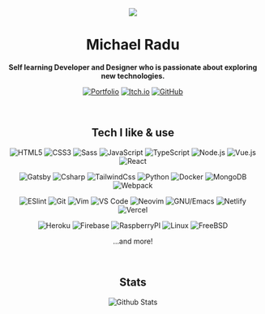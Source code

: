 <div align="center">

[![][logo]][website]  
 
<h1> Michael Radu </h1>
<b>Self learning Developer and Designer who is passionate about exploring new technologies.</b>

<br>

[![Portfolio](https://img.shields.io/badge/-Portfolio-%23ec4c4c?style=for-the-badge&logo=Creative%20Commons&logoColor=ffffff)][website]
[![Itch.io](https://img.shields.io/badge/-Itch.io-%23FA5C5C?style=for-the-badge&logo=itch.io&logoColor=ffffff)][itchio]
[![GitHub](https://img.shields.io/github/followers/michaelradu?label=Follow%20Me&style=for-the-badge)](https://github.com/michaelradu)




<br />









## Tech I like & use

![HTML5](https://img.shields.io/badge/-HTML5-%23E44D27?style=for-the-badge&logo=html5&logoColor=ffffff)
![CSS3](https://img.shields.io/badge/-CSS3-%231572B6?style=for-the-badge&logo=css3)
![Sass](https://img.shields.io/badge/-Sass-%23CC6699?style=for-the-badge&logo=sass&logoColor=ffffff)
![JavaScript](https://img.shields.io/badge/-JavaScript-%23F7DF1C?style=for-the-badge&logo=javascript&logoColor=000000&labelColor=%23F7DF1C&color=%23FFCE5A)
![TypeScript](https://img.shields.io/badge/typescript%20-%23007ACC.svg?&style=for-the-badge&logo=typescript&logoColor=white)
![Node.js](https://img.shields.io/badge/node.js%20-%2343853D.svg?&style=for-the-badge&logo=node.js&logoColor=white)
![Vue.js](https://img.shields.io/badge/-Vue.js-%232c3e50?style=for-the-badge&logo=Vue.js)
![React](https://img.shields.io/badge/-React-%23282C34?style=for-the-badge&logo=react)

![Gatsby](https://img.shields.io/badge/-Gatsby-%23663399?style=for-the-badge&logo=Gatsby&logoColor=ffffff)
![Csharp](https://img.shields.io/badge/c%23%20-%23239120.svg?&style=for-the-badge&logo=c-sharp&logoColor=white)
![TailwindCss](https://img.shields.io/badge/-TailwindCss-%231a202c?style=for-the-badge&logo=tailwind-css)
![Python](https://img.shields.io/badge/-Python-%233776AB?style=for-the-badge&logo=Python&logoColor=ffffff)
![Docker](https://img.shields.io/badge/-Docker-%232496ED?style=for-the-badge&logo=Docker&logoColor=ffffff)
![MongoDB](https://img.shields.io/badge/-MongoDB-%2347A248?style=for-the-badge&logo=MongoDB&logoColor=ffffff)
![Webpack](https://img.shields.io/badge/-Webpack-%232C3A42?style=for-the-badge&logo=webpack)

![ESlint](https://img.shields.io/badge/-ESLint-%234B32C3?style=for-the-badge&logo=eslint)
![Git](https://img.shields.io/badge/-Git-%23F05032?style=for-the-badge&logo=git&logoColor=%23ffffff)
![Vim](https://img.shields.io/badge/-Vim-%23019733?style=for-the-badge&logo=Vim&logoColor=ffffff)
![VS Code](https://img.shields.io/badge/-VSCode-%23007ACC?style=for-the-badge&logo=visual-studio-code)
![Neovim](https://img.shields.io/badge/-Neovim-%2357A143?style=for-the-badge&logo=Neovim&logoColor=ffffff)
![GNU/Emacs](https://img.shields.io/badge/-GNU%20Emacs-%237F5AB6?style=for-the-badge&logo=GNU-EMACS&logoColor=ffffff)
![Netlify](https://img.shields.io/badge/-Netlify-%2300C7B7?style=for-the-badge&logo=netlify&logoColor=ffffff)
![Vercel](https://img.shields.io/badge/-Vercel-%231c1c1c?style=for-the-badge&logo=vercel&logoColor=ffffff)

![Heroku](https://img.shields.io/badge/-Heroku-%23430098?style=for-the-badge&logo=Heroku&logoColor=ffffff)
![Firebase](https://img.shields.io/badge/-Firebase-%23FFCA28?style=for-the-badge&logo=Firebase&logoColor=ffffff)
![RaspberryPI](https://img.shields.io/badge/-Raspberry%20PI-%23A22846?style=for-the-badge&logo=Raspberry-PI&logoColor=ffffff)
![Linux](https://img.shields.io/badge/-Linux-%2300599C?style=for-the-badge&logo=Linux&logoColor=ffffff)
![FreeBSD](https://img.shields.io/badge/-FreeBSD-%23AB2B28?style=for-the-badge&logo=FreeBSD&logoColor=ffffff)


...and more!




<br />


## Stats
<img alt="Github Stats" src="https://github-readme-stats-codestackr.vercel.app/api?username=MichaelRadu&show_icons=true&theme=tokyonight" />


</div>

[logo]: https://github.com/michaelradu/michaelradu/blob/michaelradu-patch-1/logo.png
[website]: https://michaelradu.cf
[profile]: https://github.com/michaelradu
[itchio]: https://michaelradu.itch.io
[github]: https://github.com/michaelradu
